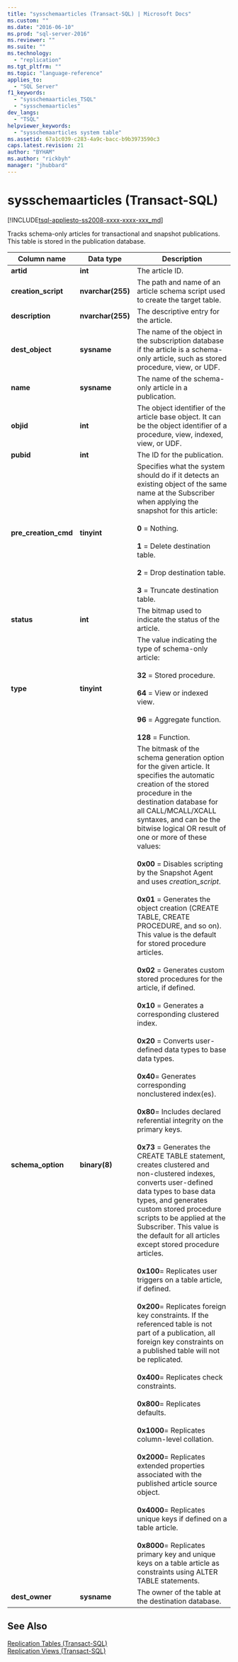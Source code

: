 ```yaml
---
title: "sysschemaarticles (Transact-SQL) | Microsoft Docs"
ms.custom: ""
ms.date: "2016-06-10"
ms.prod: "sql-server-2016"
ms.reviewer: ""
ms.suite: ""
ms.technology: 
  - "replication"
ms.tgt_pltfrm: ""
ms.topic: "language-reference"
applies_to: 
  - "SQL Server"
f1_keywords: 
  - "sysschemaarticles_TSQL"
  - "sysschemaarticles"
dev_langs: 
  - "TSQL"
helpviewer_keywords: 
  - "sysschemaarticles system table"
ms.assetid: 67a1c039-c283-4a9c-bacc-b9b3973590c3
caps.latest.revision: 21
author: "BYHAM"
ms.author: "rickbyh"
manager: "jhubbard"
---
```

# sysschemaarticles (Transact-SQL)
[!INCLUDE[tsql-appliesto-ss2008-xxxx-xxxx-xxx_md](../../includes/tsql-appliesto-ss2008-xxxx-xxxx-xxx-md.md)]

  Tracks schema-only articles for transactional and snapshot publications. This table is stored in the publication database.  
  
|Column name|Data type|Description|  
|-----------------|---------------|-----------------|  
|**artid**|**int**|The article ID.|  
|**creation_script**|**nvarchar(255)**|The path and name of an article schema script used to create the target table.|  
|**description**|**nvarchar(255)**|The descriptive entry for the article.|  
|**dest_object**|**sysname**|The name of the object in the subscription database if the article is a schema-only article, such as stored procedure, view, or UDF.|  
|**name**|**sysname**|The name of the schema-only article in a publication.|  
|**objid**|**int**|The object identifier of the article base object. It can be the object identifier of a procedure, view, indexed, view, or UDF.|  
|**pubid**|**int**|The ID for the publication.|  
|**pre_creation_cmd**|**tinyint**|Specifies what the system should do if it detects an existing object of the same name at the Subscriber when applying the snapshot for this article:<br /><br /> **0** = Nothing.<br /><br /> **1** = Delete destination table.<br /><br /> **2** = Drop destination table.<br /><br /> **3** = Truncate destination table.|  
|**status**|**int**|The bitmap used to indicate the status of the article.|  
|**type**|**tinyint**|The value indicating the type of schema-only article:<br /><br /> **32** = Stored procedure.<br /><br /> **64** = View or indexed view. <br /><br /> **96** = Aggregate function.<br /><br /> **128** = Function.|  
|**schema_option**|**binary(8)**|The bitmask of the schema generation option for the given article. It specifies the automatic creation of the stored procedure in the destination database for all CALL/MCALL/XCALL syntaxes, and can be the bitwise logical OR result of one or more of these values:<br /><br /> **0x00** = Disables scripting by the Snapshot Agent and uses *creation_script*.<br /><br /> **0x01** = Generates the object creation (CREATE TABLE, CREATE PROCEDURE, and so on). This value is the default for stored procedure articles.<br /><br /> **0x02** = Generates custom stored procedures for the article, if defined.<br /><br /> **0x10** = Generates a corresponding clustered index.<br /><br /> **0x20** = Converts user-defined data types to base data types.<br /><br /> **0x40**= Generates corresponding nonclustered index(es).<br /><br /> **0x80**= Includes declared referential integrity on the primary keys.<br /><br /> **0x73** = Generates the CREATE TABLE statement, creates clustered and non-clustered indexes, converts user-defined data types to base data types, and generates custom stored procedure scripts to be applied at the Subscriber. This value is the default for all articles except stored procedure articles.<br /><br /> **0x100**= Replicates user triggers on a table article, if defined.<br /><br /> **0x200**= Replicates foreign key constraints. If the referenced table is not part of a publication, all foreign key constraints on a published table will not be replicated.<br /><br /> **0x400**= Replicates check constraints.<br /><br /> **0x800**= Replicates defaults.<br /><br /> **0x1000**= Replicates column-level collation.<br /><br /> **0x2000**= Replicates extended properties associated with the published article source object.<br /><br /> **0x4000**= Replicates unique keys if defined on a table article.<br /><br /> **0x8000**= Replicates primary key and unique keys on a table article as constraints using ALTER TABLE statements.|  
|**dest_owner**|**sysname**|The owner of the table at the destination database.|  
  
## See Also  
 [Replication Tables &#40;Transact-SQL&#41;](../../relational-databases/system-tables/replication-tables-transact-sql.md)   
 [Replication Views &#40;Transact-SQL&#41;](../../relational-databases/system-views/replication-views-transact-sql.md)  
  
  